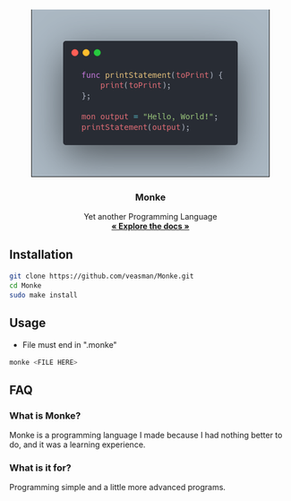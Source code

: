 <br />
<p align="center">
  <a href="https://github.com/veasman/Monke">
    <img src="./res/monke.png">
  </a>

  <h3 align="center">Monke</h3>

  <p align="center">
    Yet another Programming Language
    <br />
    <a href="https://monke.readthedocs.io"><strong>« Explore the docs »</strong></a>
  </p>

</p>

## Installation
```bash
git clone https://github.com/veasman/Monke.git
cd Monke
sudo make install
```

## Usage
- File must end in ".monke"
```bash
monke <FILE HERE>
```

## FAQ

### What is Monke?
Monke is a programming language I made because I had nothing better to do, and it was a learning experience.

### What is it for?
Programming simple and a little more advanced programs.
